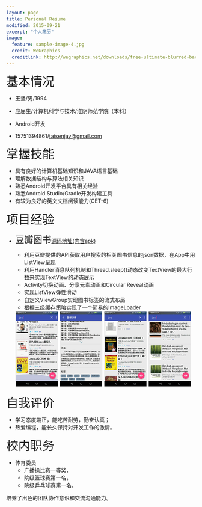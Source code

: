 ```yaml
---
layout: page
title: Personal Resume
modified: 2015-09-21
excerpt: "个人简历"
image:
  feature: sample-image-4.jpg
  credit: WeGraphics
  creditlink: http://wegraphics.net/downloads/free-ultimate-blurred-background-pack/
---
```


<font size='6'>基本情况</font>

- 王坚/男/1994

- 应届生/计算机科学与技术/淮阴师范学院（本科）

- Android开发

- 15751394861/taisenjay@gmail.com

<font size='6'>掌握技能</font>

- 具有良好的计算机基础知识和JAVA语言基础
- 理解数据结构与算法相关知识
- 熟悉Android开发平台具有相关经验
- 熟悉Android Studio/Gradle开发构建工具
- 有较为良好的英文文档阅读能力(CET-6)

<font size='6'>项目经验</font>
	
- <font size='5'>豆瓣图书</font>[源码地址(内含apk)](http://taisenjay.com/files/DoubanBooks.zip)
	- 利用豆瓣提供的API获取用户搜索的相关图书信息的json数据，在App中用ListView呈现
	- 利用Handler消息队列机制和Thread.sleep()动态改变TextView的最大行数来实现TextView的动态展示
	- Activity切换动画、分享元素动画和Circular Reveal动画
	- 实现ListView弹性滑动
	- 自定义ViewGroup实现图书标签的流式布局
	- 根据三级缓存策略实现了一个简易的ImageLoader

	<div class='row'>
        <img src='/images/dbb1.gif' width="112px" height="200px" style='border: #f1f1f1 solid 1px'/>
        <img src='/images/dbb2.gif' width="112px" height="200px" style='border: #f1f1f1 solid 1px'/>
        <img src='/images/dbb3.gif' width="112px" height="200px" style='border: #f1f1f1 solid 1px'/>
        <img src='/images/dbb4.gif' width="112px" height="200px" style='border: #f1f1f1 solid 1px'/>
    </div>

<font size='6'>自我评价</font>

- 学习态度端正，能吃苦耐劳，勤奋认真；
- 热爱编程，能长久保持对开发工作的激情。

<font size='6'>校内职务</font>

- 体育委员
	- 广播操比赛一等奖，
	- 院级篮球赛第一名，
	- 院级乒乓球赛第一名。

培养了出色的团队协作意识和交流沟通能力。

